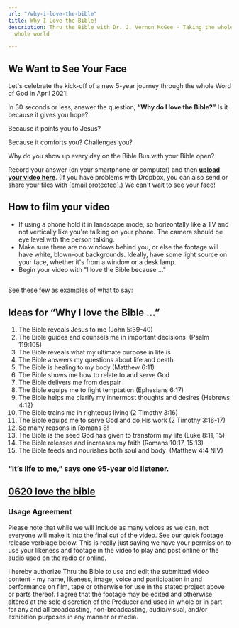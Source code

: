 ```yaml
---
url: "/why-i-love-the-bible"
title: Why I Love the Bible!
description: Thru the Bible with Dr. J. Vernon McGee - Taking the whole Word to the
  whole world

---
```

## We Want to See Your Face


Let's celebrate the kick-off of a new 5-year journey through the whole Word of God in April 2021!   

  

In 30 seconds or less, answer the question, **“Why do I love the Bible?”**
Is it because it gives you hope?



Because it points you to Jesus?



Because it comforts you? Challenges you?



Why do you show up every day on the Bible Bus with your Bible open?


Record your answer (on your smartphone or computer) and then **[upload your video here](https://www.dropbox.com/request/HD4arhP2pIoE4h6PSz8l)**. (If you have problems with Dropbox, you can also send or share your files with [[email protected]](/cdn-cgi/l/email-protection#89cbe0ebe5eccbfcfac9ddddcba7e6fbee).) We can't wait to see your face!
## How to film your video


* If using a phone hold it in landscape mode, so horizontally like a TV and not vertically like you're talking on your phone. The camera should be eye level with the person talking.
* Make sure there are no windows behind you, or else the footage will have white, blown-out backgrounds. Ideally, have some light source on your face, whether it's from a window or a desk lamp.
* Begin your video with "I love the Bible because ..."


## 
See these few as examples of what to say:


 


 



## Ideas for “Why I love the Bible …”


1. The Bible reveals Jesus to me (John 5:39-40)
2. The Bible guides and counsels me in important decisions  (Psalm 119:105)
3. The Bible reveals what my ultimate purpose in life is
4. The Bible answers my questions about life and death
5. The Bible is healing to my body (Matthew 6:11)
6. The Bible shows me how to relate to and serve God
7. The Bible delivers me from despair
8. The Bible equips me to fight temptation (Ephesians 6:17)
9. The Bible helps me clarify my innermost thoughts and desires (Hebrews 4:12)
10. The Bible trains me in righteous living (2 Timothy 3:16)
11. The Bible equips me to serve God and do His work (2 Timothy 3:16-17)
12. So many reasons in Romans 8!
13. The Bible is the seed God has given to transform my life (Luke 8:11, 15)
14. The Bible releases and increases my faith (Romans 10:17, 15:13)
15. The Bible feeds and nourishes both soul and body  (Matthew 4:4 NIV)


### “It’s life to me,” says one 95-year old listener.


## [0620 love the bible](/images/default-source/default-album/0620-love-the-bible.jpg?sfvrsn=d1891f16_0)


### Usage Agreement


Please note that while we will include as many voices as we can, not everyone will make it into the final cut of the video. See our quick footage release verbiage below. This is really just saying we have your permission to use your likeness and footage in the video to play and post online or the audio used on the radio or online.


I hereby authorize Thru the Bible to use and edit the submitted video content - my name, likeness, image, voice and participation in and performance on film, tape or otherwise for use in the stated project above or parts thereof. I agree that the footage may be edited and otherwise altered at the sole discretion of the Producer and used in whole or in part for any and all broadcasting, non-broadcasting, audio/visual, and/or exhibition purposes in any manner or media.